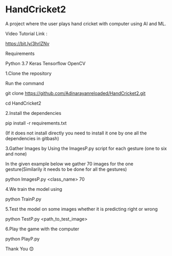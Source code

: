 # HandCricket2
A project where the user plays hand cricket with computer using AI and ML.

Video Tutorial Link :

https://bit.ly/3hrlZNv

Requirements

Python 3.7
Keras
Tensorflow
OpenCV

1.Clone the repository 

Run the command

git clone https://github.com/Adinarayanreloaded/HandCricket2.git

cd HandCricket2

2.Install the dependencies

pip install -r requirements.txt

(If it does not install directly you need to install it one by one all the dependencies in gitbash)

3.Gather Images by Using the ImagesP.py script for each gesture (one to six and none)

In the given example below we gather 70 images for the one gesture(Similarily it needs to be done for all the gestures)

python ImagesP.py <class_name> 70


4.We train the model using 

python TrainP.py

5.Test the model on some images whether it is predicting right or wrong 

python TestP.py <path_to_test_image>

6.Play the game with the computer 

python PlayP.py

Thank You 😊
